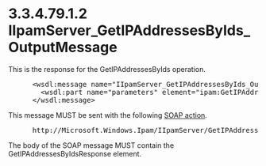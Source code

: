 <html dir="LTR" xmlns:mshelp="http://msdn.microsoft.com/mshelp" xmlns:ddue="http://ddue.schemas.microsoft.com/authoring/2003/5" xmlns:xlink="http://www.w3.org/1999/xlink" xmlns:tool="http://www.microsoft.com/tooltip">
 <body>
 <div id="header">
 <h1 class="heading">3.3.4.79.1.2 IIpamServer_GetIPAddressesByIds_OutputMessage</h1>
 </div>
 <div id="mainSection">
 <div id="mainBody">
 <div id="allHistory" class="saveHistory"></div>
 <div id="sectionSection0" class="section" name="collapseableSection">
 

<p>This is the response for the GetIPAddressesByIds operation.</p>

<dl>
<dd>
<div><pre> &lt;wsdl:message name=&quot;IIpamServer_GetIPAddressesByIds_OutputMessage&quot;&gt;
   &lt;wsdl:part name=&quot;parameters&quot; element=&quot;ipam:GetIPAddressesByIdsResponse&quot; /&gt;
 &lt;/wsdl:message&gt;
</pre></div>
</dd></dl>

<p>This message MUST be sent with the following <a href="21b4a631-8f28-420f-822f-c5f879d5046e.md#gt_c1358651-96c1-4ce0-8e1f-b0b7a94145e3">SOAP action</a>.</p>

<dl>
<dd>
<div><pre> http://Microsoft.Windows.Ipam/IIpamServer/GetIPAddressesByIdsResponse
</pre></div>
</dd></dl>

<p>The body of the SOAP message MUST contain the
GetIPAddressesByIdsResponse element.</p>


 </div>
 </div>
 </div>
 </body>
</html>
